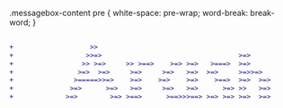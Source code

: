 .messagebox-content pre {
    white-space: pre-wrap;
    word-break: break-word;
}
```diff
                                                                             
+                   >>                                                       
+                  >>=>                                  >=>                 
+                 >> >=>     >> >==>    >=> >=>   >===>  >=>                 
+                >=>  >=>     >=>     >=>   >=>  >=>     >=>>=>              
+               >=====>>=>    >=>    >=>    >=>    >==>  >=>  >=>            
+              >=>      >=>   >=>     >=>   >=>      >=> >>   >=>            
+             >=>        >=> >==>      >==>>>==> >=> >=> >=>  >=>            
                                                                             
                                                                                                                                
```



<!--### _♨ My name is Arash and I'm studying Software Engineering in QIAU ♨_
### _🔭 I’m currently the head of Software Engineering at <a href="https://sites.google.com/view/mrl-hsl" target="_blank">MRL</a> humanoid robots laboratory 🔭_

![](https://github.com/arashrahmani/arashrahmani/blob/master/gifs/new.gif) 
![Snake animation](https://github.com/arashrahmani/arashrahmani/blob/output/github-contribution-grid-snake.svg)

**arashrahmani/arashrahmani** is a ✨ _special_ ✨ repository because its `README.md` (this file) appears on your GitHub profile.

Here are some ideas to get you started:

- 🔭 I’m currently working on ...
- 🌱 I’m currently learning ...
- 👯 I’m looking to collaborate on ...
- 🤔 I’m looking for help with ...
- 💬 Ask me about ...
- 📫 How to reach me: ...
- 😄 Pronouns: ...
- ⚡ Fun fact: ...
-->
